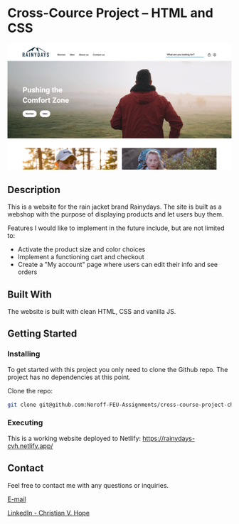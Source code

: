 # Cross-Cource Project – HTML and CSS

![image](https://github.com/Noroff-FEU-Assignments/cross-course-project-christianvazquezhope/blob/media/rainydays-1012.png?raw=true)

## Description

This is a website for the rain jacket brand Rainydays. The site is built as a webshop with the purpose of displaying products and let users buy them.

Features I would like to implement in the future include, but are not limited to:

- Activate the product size and color choices
- Implement a functioning cart and checkout
- Create a "My account" page where users can edit their info and see orders

## Built With

The website is built with clean HTML, CSS and vanilla JS.

## Getting Started

### Installing

To get started with this project you only need to clone the Github repo. The project has no dependencies at this point.

Clone the repo:

```bash
git clone git@github.com:Noroff-FEU-Assignments/cross-course-project-christianvazquezhope.git
```
### Executing
This is a working website deployed to Netlify: https://rainydays-cvh.netlify.app/

## Contact

Feel free to contact me with any questions or inquiries.

[E-mail](christian@digithings.no)

[LinkedIn - Christian V. Hope](www.linkedin.com)